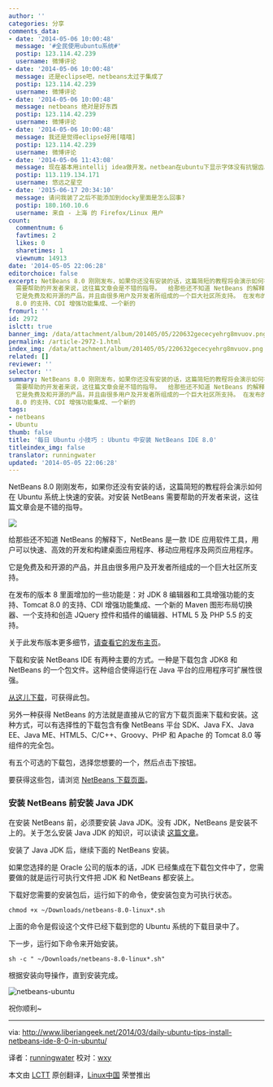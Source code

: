 ```yaml
---
author: ''
categories: 分享
comments_data:
- date: '2014-05-06 10:00:48'
  message: '#全民使用ubuntu系统#'
  postip: 123.114.42.239
  username: 微博评论
- date: '2014-05-06 10:00:48'
  message: 还是eclipse吧，netbeans太过于集成了
  postip: 123.114.42.239
  username: 微博评论
- date: '2014-05-06 10:00:48'
  message: netbeans 绝对是好东西
  postip: 123.114.42.239
  username: 微博评论
- date: '2014-05-06 10:00:48'
  message: 我还是觉得eclipse好用[嘻嘻]
  postip: 123.114.42.239
  username: 微博评论
- date: '2014-05-06 11:43:08'
  message: 现在基本用intellij idea做开发。netbean在ubuntu下显示字体没有抗锯齿。也许可以设置，但是我找不到。
  postip: 113.119.134.171
  username: 悠远之星空
- date: '2015-06-17 20:34:10'
  message: 请问我装了之后不能添加到docky里面是怎么回事?
  postip: 180.160.10.6
  username: 来自 - 上海 的 Firefox/Linux 用户
count:
  commentnum: 6
  favtimes: 2
  likes: 0
  sharetimes: 1
  viewnum: 14913
date: '2014-05-05 22:06:28'
editorchoice: false
excerpt: NetBeans 8.0 刚刚发布，如果你还没有安装的话，这篇简短的教程将会演示如何在 Ubuntu 系统上快速的安装。对安装 NetBeans
  需要帮助的开发者来说，这往篇文章会是不错的指导。  给那些还不知道 NetBeans 的解释下，NetBeans 是一款 IDE 应用软件工具，用户可以快速、高效的开发和构建桌面应用程序、移动应用程序及网页应用程序。
  它是免费及和开源的产品，并且由很多用户及开发者所组成的一个巨大社区所支持。 在发布的版本 8 里面增加的一些功能是：对 JDK 8 编辑器和工具增强功能的支持、Tomcat
  8.0 的支持、CDI 增强功能集成、一个新的
fromurl: ''
id: 2972
islctt: true
banner_img: /data/attachment/album/201405/05/220632gececyehrg8mvuov.png
permalink: /article-2972-1.html
index_img: /data/attachment/album/201405/05/220632gececyehrg8mvuov.png.thumb.jpg
related: []
reviewer: ''
selector: ''
summary: NetBeans 8.0 刚刚发布，如果你还没有安装的话，这篇简短的教程将会演示如何在 Ubuntu 系统上快速的安装。对安装 NetBeans
  需要帮助的开发者来说，这往篇文章会是不错的指导。  给那些还不知道 NetBeans 的解释下，NetBeans 是一款 IDE 应用软件工具，用户可以快速、高效的开发和构建桌面应用程序、移动应用程序及网页应用程序。
  它是免费及和开源的产品，并且由很多用户及开发者所组成的一个巨大社区所支持。 在发布的版本 8 里面增加的一些功能是：对 JDK 8 编辑器和工具增强功能的支持、Tomcat
  8.0 的支持、CDI 增强功能集成、一个新的
tags:
- netbeans
- Ubuntu
thumb: false
title: '每日 Ubuntu 小技巧 : Ubuntu 中安装 NetBeans IDE 8.0'
titleindex_img: false
translator: runningwater
updated: '2014-05-05 22:06:28'
---
```


NetBeans 8.0 刚刚发布，如果你还没有安装的话，这篇简短的教程将会演示如何在 Ubuntu 系统上快速的安装。对安装 NetBeans 需要帮助的开发者来说，这往篇文章会是不错的指导。


![](/data/attachment/album/201405/05/220632gececyehrg8mvuov.png)


给那些还不知道 NetBeans 的解释下，NetBeans 是一款 IDE 应用软件工具，用户可以快速、高效的开发和构建桌面应用程序、移动应用程序及网页应用程序。


它是免费及和开源的产品，并且由很多用户及开发者所组成的一个巨大社区所支持。


在发布的版本 8 里面增加的一些功能是：对 JDK 8 编辑器和工具增强功能的支持、Tomcat 8.0 的支持、CDI 增强功能集成、一个新的 Maven 图形布局切换器、一个支持和创造 JQuery 控件和插件的编辑器、HTML 5 及 PHP 5.5 的支持。


关于此发布版本更多细节，[请查看它的发布主页](https://netbeans.org/community/releases/80/index.html)。


下载和安装 NetBeans IDE 有两种主要的方式。一种是下载包含 JDK8 和 NetBeans 的一个包文件。这种组合使得运行在 Java 平台的应用程序可扩展性很强。


[从这儿下载](http://www.oracle.com/technetwork/java/javase/downloads/jdk-netbeans-jsp-142931.html)，可获得此包。


另外一种获得 NetBeans 的方法就是直接从它的官方下载页面来下载和安装。这种方式，可以有选择性的下载包含有像 NetBeans 平台 SDK、Java FX、Java EE、Java ME、HTML5、C/C++、Groovy、PHP 和 Apache 的 Tomcat 8.0 等组件的完全包。


有五个可选的下载包，选择您想要的一个，然后点击下按钮。


要获得这些包，请浏览 [NetBeans 下载页面](https://netbeans.org/downloads/)。


### 安装 NetBeans 前安装 Java JDK


在安装 NetBeans 前，必须要安装 Java JDK。没有 JDK，NetBeans 是安装不上的。关于怎么安装 Java JDK 的知识，可以读读 [这篇文章](http://www.liberiangeek.net/2013/10/netbeans-ide-7-4-released-heres-install-ubuntu/)。


安装了 Java JDK 后，继续下面的 NetBeans 安装。


如果您选择的是 Oracle 公司的版本的话，JDK 已经集成在下载包文件中了，您需要做的就是运行可执行文件把 JDK 和 NetBeans 都安装上。


下载好您需要的安装包后，运行如下的命令，使安装包变为可执行状态。



```
chmod +x ~/Downloads/netbeans-8.0-linux*.sh

```

上面的命令是假设这个文件已经下载到您的 Ubuntu 系统的下载目录中了。


下一步，运行如下命令来开始安装。



```
sh -c " ~/Downloads/netbeans-8.0-linux*.sh"

```

根据安装向导操作，直到安装完成。


![netbeans-ubuntu](/data/attachment/album/201405/05/220634hopuxgnax9zeq4tf.png)


祝你顺利~




---


via: <http://www.liberiangeek.net/2014/03/daily-ubuntu-tips-install-netbeans-ide-8-0-in-ubuntu/>


译者：[runningwater](https://github.com/runningwater) 校对：[wxy](https://github.com/wxy)


本文由 [LCTT](https://github.com/LCTT/TranslateProject) 原创翻译，[Linux中国](http://linux.cn/) 荣誉推出